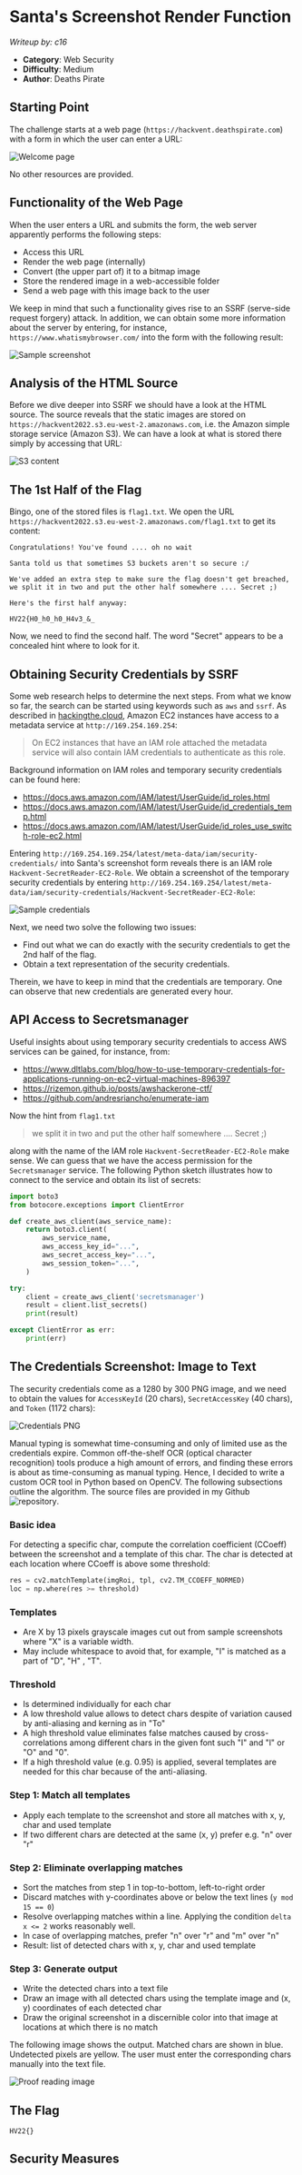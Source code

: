 # Santa's Screenshot Render Function

*Writeup by: c16*

  * **Category**: Web Security
  * **Difficulty**: Medium
  * **Author**: Deaths Pirate

## Starting Point
The challenge starts at a web page (`https://hackvent.deathspirate.com`) with a form in which the user can enter a URL:

![Welcome page](images/welcome.png)

No other resources are provided.

## Functionality of the Web Page

When the user enters a URL and submits the form, the web server apparently performs the following steps:

* Access this URL
* Render the web page (internally)
* Convert (the upper part of) it to a bitmap image
* Store the rendered image in a web-accessible folder
* Send a web page with this image back to the user

We keep in mind that such a functionality gives rise to an SSRF (serve-side request forgery) attack. In addition, we can obtain some more information about the server by entering, for instance, `https://www.whatismybrowser.com/` into the form with the following result:

![Sample screenshot](images/whatismybrowser.png)

## Analysis of the HTML Source

Before we dive deeper into SSRF we should have a look at the HTML source. The source reveals that the static images are stored on `https://hackvent2022.s3.eu-west-2.amazonaws.com`, i.e. the Amazon simple storage service (Amazon S3). We can have a look at what is stored there simply by accessing that URL:

![S3 content](images/s3.png)

## The 1st Half of the Flag

Bingo, one of the stored files is `flag1.txt`. We open the URL `https://hackvent2022.s3.eu-west-2.amazonaws.com/flag1.txt` to get its content:

```
Congratulations! You've found .... oh no wait

Santa told us that sometimes S3 buckets aren't so secure :/

We've added an extra step to make sure the flag doesn't get breached, we split it in two and put the other half somewhere .... Secret ;)

Here's the first half anyway:

HV22{H0_h0_h0_H4v3_&_
```

Now, we need to find the second half. The word "Secret" appears to be a concealed hint where to look for it.

## Obtaining Security Credentials by SSRF

Some web research helps to determine the next steps. From what we know so far, the search can be started using keywords such as `aws` and `ssrf`. As described in [hackingthe.cloud](https://hackingthe.cloud/aws/exploitation/ec2-metadata-ssrf/), Amazon EC2 instances have access to a metadata service at `http://169.254.169.254`:

> On EC2 instances that have an IAM role attached the metadata service will also contain IAM credentials to authenticate as this role.

Background information on IAM roles and temporary security credentials can be found here:

* https://docs.aws.amazon.com/IAM/latest/UserGuide/id_roles.html
* https://docs.aws.amazon.com/IAM/latest/UserGuide/id_credentials_temp.html
* https://docs.aws.amazon.com/IAM/latest/UserGuide/id_roles_use_switch-role-ec2.html

Entering `http://169.254.169.254/latest/meta-data/iam/security-credentials/` into Santa's screenshot form reveals there is an IAM role `Hackvent-SecretReader-EC2-Role`. We obtain a screenshot of the temporary security credentials by entering `http://169.254.169.254/latest/meta-data/iam/security-credentials/Hackvent-SecretReader-EC2-Role`:

![Sample credentials](images/credentials.png)

Next, we need two solve the following two issues:

* Find out what we can do exactly with the security credentials to get the 2nd half of the flag.
* Obtain a text representation of the security credentials.

Therein, we have to keep in mind that the credentials are temporary. One can observe that new credentials are generated every hour.

## API Access to Secretsmanager

Useful insights about using temporary security credentials to access AWS services can be gained, for instance, from:
* https://www.dltlabs.com/blog/how-to-use-temporary-credentials-for-applications-running-on-ec2-virtual-machines-896397
* https://rizemon.github.io/posts/awshackerone-ctf/
* https://github.com/andresriancho/enumerate-iam

Now the hint from `flag1.txt`

> we split it in two and put the other half somewhere .... Secret ;)

along with the name of the IAM role `Hackvent-SecretReader-EC2-Role` make sense. We can guess that we have the access permission for the `Secretsmanager` service. The following Python sketch illustrates how to connect to the service and obtain its list of secrets:

```Python
import boto3
from botocore.exceptions import ClientError

def create_aws_client(aws_service_name):
    return boto3.client(
        aws_service_name,
        aws_access_key_id="...",
        aws_secret_access_key="...",
        aws_session_token="...",
    )

try:
    client = create_aws_client('secretsmanager')
    result = client.list_secrets()
    print(result)

except ClientError as err:
    print(err)
```

## The Credentials Screenshot: Image to Text

The security credentials come as a 1280 by 300 PNG image, and we need to obtain the values for `AccessKeyId` (20 chars), `SecretAccessKey` (40 chars), and `Token` (1172 chars):

![Credentials PNG](images/credentials_for_ocr.png)

Manual typing is somewhat time-consuming and only of limited use as the credentials expire. Common off-the-shelf OCR (optical character recognition) tools produce a high amount of errors, and finding these errors is about as time-consuming as manual typing. Hence, I decided to write a custom OCR tool in Python based on OpenCV. The following subsections outline the algorithm. The source files are provided in my Github ![repository](https://github.com/esikora/HV2022/tree/main/HV22.11/src_ocr_tool).

### Basic idea

For detecting a specific char, compute the correlation coefficient (CCoeff) between the screenshot and a template of this char. The char is detected at each location where CCoeff is above some threshold:

```Python
res = cv2.matchTemplate(imgRoi, tpl, cv2.TM_CCOEFF_NORMED)
loc = np.where(res >= threshold)
```

### Templates
* Are X by 13 pixels grayscale images cut out from sample screenshots where "X" is a variable width.
* May include whitespace to avoid that, for example, "I" is matched as a part of "D", "H" , "T".

### Threshold
* Is determined individually for each char
* A low threshold value allows to detect chars despite of variation caused by anti-aliasing and kerning as in "To"
* A high threshold value eliminates false matches caused by cross-correlations among different chars in the given font such "I" and "l" or "O" and "0".
* If a high threshold value (e.g. 0.95) is applied, several templates are needed for this char because of the anti-aliasing.

### Step 1: Match all templates
* Apply each template to the screenshot and store all matches with x, y, char and used template
* If two different chars are detected at the same (x, y) prefer e.g. "n" over "r"

### Step 2: Eliminate overlapping matches
* Sort the matches from step 1 in top-to-bottom, left-to-right order
* Discard matches with y-coordinates above or below the text lines (`y mod 15 == 0`)
* Resolve overlapping matches within a line. Applying the condition `delta x <= 2` works reasonably well.
* In case of overlapping matches, prefer "n" over "r" and "m" over "n" 
* Result: list of detected chars with x, y, char and used template
	
### Step 3: Generate output
* Write the detected chars into a text file
* Draw an image with all detected chars using the template image and (x, y) coordinates of each detected char
* Draw the original screenshot in a discernible color into that image at locations at which there is no match

The following image shows the output. Matched chars are shown in blue. Undetected pixels are yellow. The user must enter the corresponding chars manually into the text file.

![Proof reading image](images/credentials_proofreading.png)

## The Flag

`HV22{}`

## Security Measures
